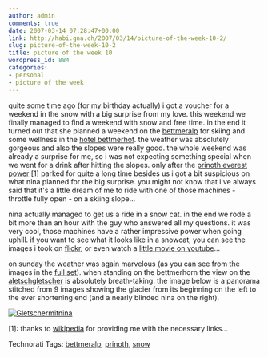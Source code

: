```yaml
---
author: admin
comments: true
date: 2007-03-14 07:28:47+00:00
link: http://habi.gna.ch/2007/03/14/picture-of-the-week-10-2/
slug: picture-of-the-week-10-2
title: picture of the week 10
wordpress_id: 884
categories:
- personal
- picture of the week
---
```


quite some time ago (for my birthday actually) i got a voucher for a weekend in the snow with a big surprise from my love. this weekend we finally managed to find a weekend with snow and free time. in the end it turned out that she planned a weekend on the [bettmeralp](http://www.bettmeralp.ch/) for skiing and some wellness in the [hotel bettmerhof](http://www.bettmeralp.ch/). the weather was absolutely gorgeous and also the slopes were really good.
the whole weekend was already a surprise for me, so i was not expecting something special when we went for a drink after hitting the slopes. only after the [prinoth everest power](http://tinyurl.com/23qano) [1] parked for quite a long time besides us i got a bit suspicious on what nina planned for the big surprise. you might not know that i've always said that it's a little dream of me to ride with one of those machines - throttle fully open - on a skiing slope...

nina actually managed to get us a ride in a snow cat. in the end we rode a bit more than an hour with the guy who answered all my questions. it was very cool, those machines have a rather impressive power when going uphill. if you want to see what it looks like in a snowcat, you can see the images i took on [flickr](http://flickr.com/photos/habi/tags/prinoth), or even watch a [little movie on youtube](http://www.youtube.com/watch?v=EJ2121-D64I)...

on sunday the weather was again marvelous (as you can see from the images in the [full set](http://www.flickr.com/photos/habi/sets/72157594582740761/)). when standing on the bettmerhorn the view on the [aletschgletscher](http://www.aletschgletscher.ch) is absolutely breath-taking. the image below is a panorama stitched from 9 images showing the glacier from its beginning on the left to the ever shortening end (and a nearly blinded nina on the right).



[![Gletschermitnina](http://habi.gna.ch/wp-content/uploads/2007/03/gletschermitnina-tm.jpg)](http://habi.gna.ch/wp-content/uploads/2007/03/gletschermitnina.jpg)

[1]: thanks to [wikipedia](http://de.wikipedia.org/wiki/Pistenraupe) for providing me with the necessary links...



Technorati Tags: [bettmeralp](http://www.technorati.com/tag/bettmeralp), [prinoth](http://www.technorati.com/tag/prinoth), [snow](http://www.technorati.com/tag/snow)
